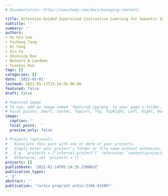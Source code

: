 ```yaml
---
# Documentation: https://wowchemy.com/docs/managing-content/

title: Attention-Guided Supervised Contrastive Learning for Semantic Segmentation
subtitle: ''
summary: ''
authors:
- Ho Hin Lee
- Yucheng Tang
- Qi Yang
- Xin Yu
- Shunxing Bao
- Bennett A Landman
- Yuankai Huo
tags: []
categories: []
date: '2021-01-01'
lastmod: 2022-01-13T23:14:36-06:00
featured: false
draft: false

# Featured image
# To use, add an image named `featured.jpg/png` to your page's folder.
# Focal points: Smart, Center, TopLeft, Top, TopRight, Left, Right, BottomLeft, Bottom, BottomRight.
image:
  caption: ''
  focal_point: ''
  preview_only: false

# Projects (optional).
#   Associate this post with one or more of your projects.
#   Simply enter your project's folder or file name without extension.
#   E.g. `projects = ["internal-project"]` references `content/project/deep-learning/index.md`.
#   Otherwise, set `projects = []`.
projects: []
publishDate: '2022-01-14T05:14:35.230063Z'
publication_types:
- '2'
abstract: ''
publication: '*arXiv preprint arXiv:2106.01596*'
---
```

